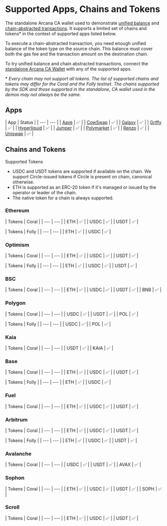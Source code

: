 # Supported Apps, Chains and Tokens

The standalone Arcana CA wallet used to demonstrate [unified balance](../../concepts/ca/unified-balance/) and [chain-abstracted transactions](../../concepts/ca/chain-abstraction/). It supports a limited set of chains and tokens\* in the context of supported apps listed below.

To execute a chain-abstracted transaction, you need enough unified balance of the token type on the source chain. This balance must cover both the gas fee and the transaction amount on the destination chain.

To try unified balance and chain abstracted transactions, connect the [standalone Arcana CA Wallet](https://chromewebstore.google.com/detail/arcana-wallet/nieddmedbnibfkfokcionggafcmcgkpi) with any of the supported apps.

\* *Every chain may not support all tokens. The list of supported chains and tokens may differ for the Coral and the Folly testnet. The chains supported by the SDK and those supported in the standalone, CA wallet used in the demos may not always be the same.*

## Apps

| App | Status | | --- | --- | | [Aave](https://aave.com/) | ✅ | | [CowSwap](https://swap.cow.fi/) | ✅ | | [Galaxy](https://www.galaxy.com/) | ✅ | | [Griffy](https://griffy.app/) | ✅ | | [Hyperliquid](https://app.hyperliquid.xyz/) | ✅ | | [Jumper](https://jumper.exchange/) | ✅ | | [Polymarket](https://polymarket.com/) | ✅ | | [Renzo](https://www.renzoprotocol.com/) | ✅ | | [Uniswap](https://app.uniswap.org/) | ✅ |

## Chains and Tokens

Supported Tokens

- USDC and USDT tokens are supported if available on the chain. We support Circle-issued tokens if Circle is present on chain, canonical otherwise.
- ETH is supported as an ERC-20 token if it's managed or issued by the operator or leader of the chain.
- The native token for a chain is always supported.

### Ethereum

| Tokens | Coral | | --- | --- | | ETH | ✅ | | USDC | ✅ | | USDT | ✅ |

| Tokens | Folly | | --- | --- | | ETH | ✅ | | USDC | ✅ |

### Optimism

| Tokens | Coral | | --- | --- | | ETH | ✅ | | USDC | ✅ | | USDT | ✅ |

| Tokens | Folly | | --- | --- | | ETH | ✅ | | USDC | ✅ | | USDT | ✅ |

### BSC

| Tokens | Coral | | --- | --- | | ETH | ✅ | | USDC | ✅ | | USDT | ✅ | | BNB | ✅ |

### Polygon

| Tokens | Coral | | --- | --- | | USDC | ✅ | | USDT | ✅ | | POL | ✅ |

| Tokens | Folly | | --- | --- | | USDC | ✅ | | POL | ✅ |

### Kaia

| Tokens | Coral | | --- | --- | | USDT | ✅ | | KAIA | ✅ |

### Base

| Tokens | Coral | | --- | --- | | ETH | ✅ | | USDC | ✅ | | USDT | ✅ |

| Tokens | Folly | | --- | --- | | ETH | ✅ | | USDC | ✅ |

### Fuel

| Tokens | Coral | | --- | --- | | ETH | ✅ | | USDC | ✅ | | USDT | ✅ |

### Arbitrum

| Tokens | Coral | | --- | --- | | ETH | ✅ | | USDC | ✅ | | USDT | ✅ |

| Tokens | Folly | | --- | --- | | ETH | ✅ | | USDC | ✅ | | USDT | ✅ |

### Avalanche

| Tokens | Coral | | --- | --- | | USDC | ✅ | | USDT | ✅ | | AVAX | ✅ |

### Sophon

| Tokens | Coral | | --- | --- | | ETH | ✅ | | USDC | ✅ | | USDT | ✅ | | SOPH | ✅ |

### Scroll

| Tokens | Coral | | --- | --- | | ETH | ✅ | | USDC | ✅ | | USDT | ✅ |
